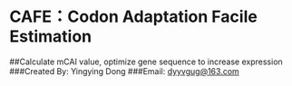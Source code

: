 # CAFE：Codon Adaptation Facile Estimation
##Calculate mCAI value, optimize gene sequence to increase expression
###Created By: Yingying Dong
###Email: dyyvgug@163.com







